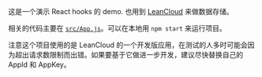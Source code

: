 这是一个演示 React hooks 的 demo. 也用到 [LeanCloud](https://leancloud.cn) 来做数据存储。

相关的代码主要在 [`src/App.js`](src/App.js)。可以在本地用 `npm start` 来运行项目。

注意这个项目使用的是 LeanCloud 的一个开发版应用，在测试的人多时可能会因为超出请求数限制而出错。如果要基于它做进一步开发，建议尽快替换自己的 AppId 和 AppKey。
